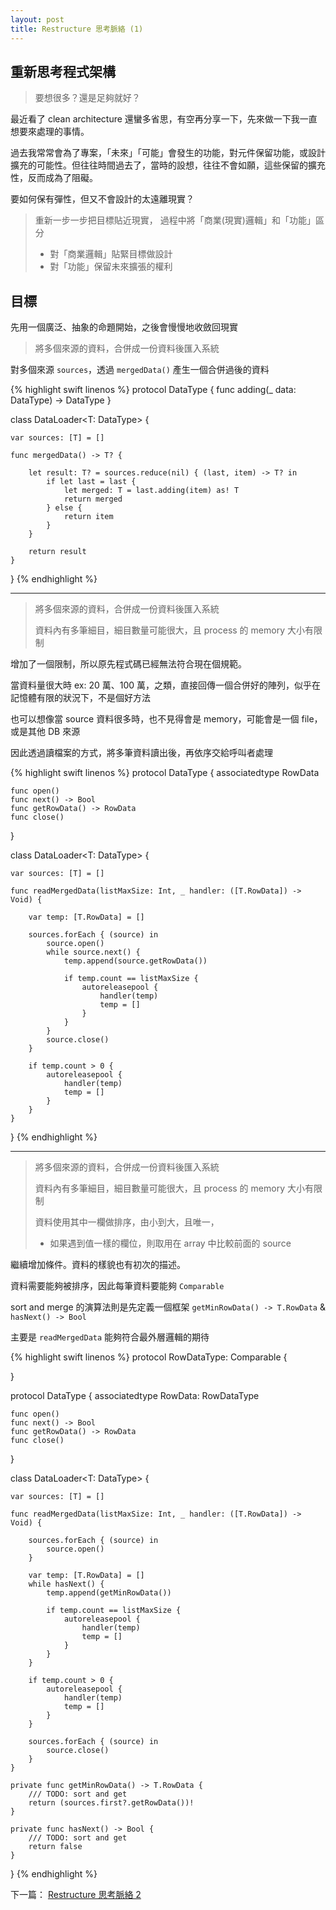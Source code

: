```yaml
---
layout: post
title: Restructure 思考脈絡 (1)
--- 
```


## 重新思考程式架構

> 要想很多？還是足夠就好？

最近看了 clean architecture 還蠻多省思，有空再分享一下，先來做一下我一直想要來處理的事情。

過去我常常會為了專案，「未來」「可能」會發生的功能，對元件保留功能，或設計擴充的可能性。但往往時間過去了，當時的設想，往往不會如願，這些保留的擴充性，反而成為了阻礙。

要如何保有彈性，但又不會設計的太遠離現實？

> 重新一步一步把目標貼近現實，
> 過程中將「商業(現實)邏輯」和「功能」區分
> - 對「商業邏輯」貼緊目標做設計
> - 對「功能」保留未來擴張的權利

## 目標
先用一個廣泛、抽象的命題開始，之後會慢慢地收斂回現實

> 將多個來源的資料，合併成一份資料後匯入系統

對多個來源 `sources`，透過 `mergedData()` 產生一個合併過後的資料

{% highlight swift linenos %}
protocol DataType {
    func adding(_ data: DataType) -> DataType
}

class DataLoader<T: DataType> {
    
    var sources: [T] = []
    
    func mergedData() -> T? {
        
        let result: T? = sources.reduce(nil) { (last, item) -> T? in
            if let last = last {
                let merged: T = last.adding(item) as! T
                return merged
            } else {
                return item
            }
        }
        
        return result
    }
}
{% endhighlight %}

------

> 將多個來源的資料，合併成一份資料後匯入系統
>
> 資料內有多筆細目，細目數量可能很大，且 process 的 memory 大小有限制

增加了一個限制，所以原先程式碼已經無法符合現在個規範。

當資料量很大時 ex: 20 萬、100 萬，之類，直接回傳一個合併好的陣列，似乎在記憶體有限的狀況下，不是個好方法

也可以想像當 source 資料很多時，也不見得會是 memory，可能會是一個 file，或是其他 DB 來源

因此透過讀檔案的方式，將多筆資料讀出後，再依序交給呼叫者處理

{% highlight swift linenos %}
protocol DataType {
    associatedtype RowData
    
    func open()
    func next() -> Bool
    func getRowData() -> RowData
    func close()
}

class DataLoader<T: DataType> {
    
    var sources: [T] = []
    
    func readMergedData(listMaxSize: Int, _ handler: ([T.RowData]) -> Void) {
        
        var temp: [T.RowData] = []
        
        sources.forEach { (source) in
            source.open()
            while source.next() {
                temp.append(source.getRowData())
                
                if temp.count == listMaxSize {
                    autoreleasepool {
                        handler(temp)
                        temp = []
                    }
                }
            }
            source.close()
        }
        
        if temp.count > 0 {
            autoreleasepool {
                handler(temp)
                temp = []
            }
        }
    }
}
{% endhighlight %}

------

> 將多個來源的資料，合併成一份資料後匯入系統
>
> 資料內有多筆細目，細目數量可能很大，且 process 的 memory 大小有限制
>
> 資料使用其中一欄做排序，由小到大，且唯一，
>  - 如果遇到值一樣的欄位，則取用在 array 中比較前面的 source 

繼續增加條件。資料的樣貌也有初次的描述。

資料需要能夠被排序，因此每筆資料要能夠 `Comparable`

sort and merge 的演算法則是先定義一個框架 `getMinRowData() -> T.RowData` & `hasNext() -> Bool`

主要是 `readMergedData` 能夠符合最外層邏輯的期待

{% highlight swift linenos %}
protocol RowDataType: Comparable {
    
}

protocol DataType {
    associatedtype RowData: RowDataType
    
    func open()
    func next() -> Bool
    func getRowData() -> RowData
    func close()
}

class DataLoader<T: DataType> {
    
    var sources: [T] = []
    
    func readMergedData(listMaxSize: Int, _ handler: ([T.RowData]) -> Void) {
        
        sources.forEach { (source) in
            source.open()
        }
        
        var temp: [T.RowData] = []
        while hasNext() {
            temp.append(getMinRowData())
            
            if temp.count == listMaxSize {
                autoreleasepool {
                    handler(temp)
                    temp = []
                }
            }
        }
        
        if temp.count > 0 {
            autoreleasepool {
                handler(temp)
                temp = []
            }
        }
        
        sources.forEach { (source) in
            source.close()
        }
    }
    
    private func getMinRowData() -> T.RowData {
        /// TODO: sort and get
        return (sources.first?.getRowData())!
    }
    
    private func hasNext() -> Bool {
        /// TODO: sort and get
        return false
    }
}
{% endhighlight %}


下一篇： [Restructure 思考脈絡 2](2018-08-22-Restructure-2.md)
